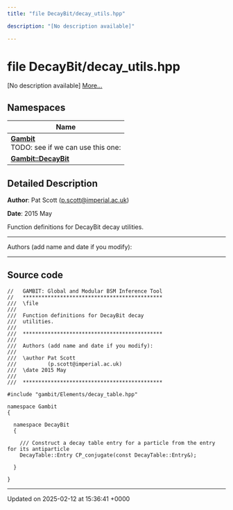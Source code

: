 ```yaml
---
title: "file DecayBit/decay_utils.hpp"

description: "[No description available]"

---
```


# file DecayBit/decay_utils.hpp

[No description available] [More...](#detailed-description)

## Namespaces

| Name           |
| -------------- |
| **[Gambit](/documentation/code/namespaces/namespacegambit/)** <br>TODO: see if we can use this one:  |
| **[Gambit::DecayBit](/documentation/code/namespaces/namespacegambit_1_1decaybit/)**  |

## Detailed Description


**Author**: Pat Scott ([p.scott@imperial.ac.uk](mailto:p.scott@imperial.ac.uk)) 

**Date**: 2015 May

Function definitions for DecayBit decay utilities.



------------------

Authors (add name and date if you modify):



------------------




## Source code

```
//   GAMBIT: Global and Modular BSM Inference Tool
//   *********************************************
///  \file
///
///  Function definitions for DecayBit decay
///  utilities.
///
///  *********************************************
///
///  Authors (add name and date if you modify):
///   
///  \author Pat Scott
///          (p.scott@imperial.ac.uk)
///  \date 2015 May
///
///  *********************************************

#include "gambit/Elements/decay_table.hpp"

namespace Gambit
{

  namespace DecayBit
  {
      
    /// Construct a decay table entry for a particle from the entry for its antiparticle
    DecayTable::Entry CP_conjugate(const DecayTable::Entry&);
    
  }

}
```


-------------------------------

Updated on 2025-02-12 at 15:36:41 +0000
